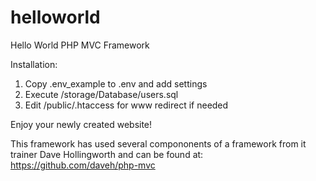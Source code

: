 # helloworld
Hello World PHP MVC Framework

Installation:
1. Copy .env_example to .env and add settings
2. Execute /storage/Database/users.sql
3. Edit /public/.htaccess for www redirect if needed

Enjoy your newly created website!

This framework has used several compononents of
a framework from it trainer Dave Hollingworth
and can be found at: https://github.com/daveh/php-mvc
